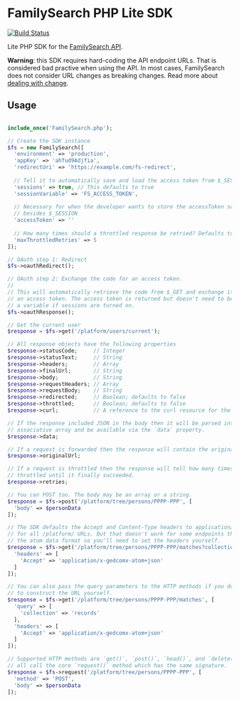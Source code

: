 # FamilySearch PHP Lite SDK

[![Build Status](https://travis-ci.org/york-solutions/fs-php-lite.svg?branch=master)](https://travis-ci.org/york-solutions/fs-php-lite)

Lite PHP SDK for the [FamilySearch API](https://familysearch.org/developers/).

__Warning__: this SDK requires hard-coding the API endpoint URLs. That is
considered bad practive when using the API. In most cases, FamilySearch does not
consider URL changes as breaking changes. Read more about 
[dealing with change](https://familysearch.org/developers/docs/guides/evolution).

## Usage

```php

include_once('FamilySearch.php');

// Create the SDK instance
$fs = new FamilySearch([
  'environment' => 'production',
  'appKey' => 'ahfud9Adjfia',
  'redirectUri' => 'https://example.com/fs-redirect',
  
  // Tell it to automatically save and load the access token from $_SESSION. 
  'sessions' => true, // This defaults to true
  'sessionVariable' => 'FS_ACCESS_TOKEN',
  
  // Necessary for when the developer wants to store the accessToken somewhere
  // besides $_SESSION
  'accessToken' => ''
  
  // How many times should a throttled response be retried? Defaults to 5
  'maxThrottledRetries' => 5
]);

// OAuth step 1: Redirect
$fs->oauthRedirect();

// OAuth step 2: Exchange the code for an access token.
//
// This will automatically retrieve the code from $_GET and exchange it for
// an access token. The access token is returned but doesn't need to be saved to
// a variable if sessions are turned on.
$fs->oauthResponse();

// Get the current user
$response = $fs->get('/platform/users/current');

// All response objects have the following properties
$response->statusCode;     // Integer
$response->statusText;     // String
$response->headers;        // Array
$response->finalUrl;       // String
$response->body;           // String
$response->requestHeaders; // Array
$response->requestBody;    // String
$response->redirected;     // Boolean; defaults to false
$response->throttled;      // Boolean; defaults to false
$response->curl;           // A reference to the curl resource for the request

// If the response included JSON in the body then it will be parsed into an
// associative array and be available via the `data` property.
$response->data; 

// If a request is forwarded then the response will contain the original URL
$response->originalUrl;

// If a request is throttled then the response will tell how many times it was
// throttled until it finally succeeded.
$response->retries;

// You can POST too. The body may be an array or a string.
$response = $fs->post('/platform/tree/persons/PPPP-PPP', [
  'body' => $personData
]);

// The SDK defaults the Accept and Content-Type headers to application/x-fs-v1+json
// for all /platform/ URLs. But that doesn't work for some endpoints that require
// the atom data format so you'll need to set the headers yourself.
$response = $fs->get('/platform/tree/persons/PPPP-PPP/matches?collection=records', [
  'headers' => [
    'Accept' => 'application/x-gedcomx-atom+json'  
  ]
]);

// You can also pass the query parameters to the HTTP methods if you don't want
// to construct the URL yourself.
$response = $fs->get('/platform/tree/persons/PPPP-PPP/matches', [
  'query' => [
    'collection' => 'records'
  ],
  'headers' => [
    'Accept' => 'application/x-gedcomx-atom+json'  
  ]
]);

// Supported HTTP methods are `get()`, `post()`, `head()`, and `delete()`. They
// all call the core `request()` method which has the same signature.
$response = $fs->request('/platform/tree/persons/PPPP-PPP', [
  'method' => 'POST',
  'body' => $personData
]);
```